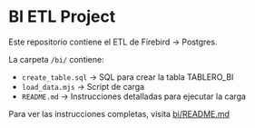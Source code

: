 # BI ETL Project

Este repositorio contiene el ETL de Firebird → Postgres.

La carpeta `/bi/` contiene:
- `create_table.sql` → SQL para crear la tabla TABLERO_BI
- `load_data.mjs` → Script de carga
- `README.md` → Instrucciones detalladas para ejecutar la carga

Para ver las instrucciones completas, visita [bi/README.md](bi/README.md)
